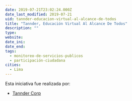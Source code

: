 ```yaml
---
date: 2019-07-21T23:02:24.000Z
date_last_modified: 2019-07-21
uid: tannder-educacion-virtual-al-alcance-de-todos
title: "Tannder, Educación Virtual Al Alcance De Todos"
description: ""
type: 
website: 
date_ini: 
date_end: 
tags:
  - monitoreo-de-servicios-publicos
  - participación-ciudadana
cities: 
  - Lima
---
```


Esta iniciativa fue realizada por:

- [Tannder Corp](/i/tannder-corp.html)
